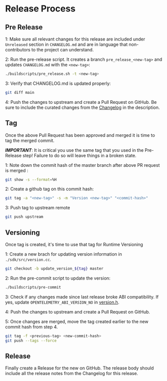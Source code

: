 # Release Process

## Pre Release

1: Make sure all relevant changes for this release are included under `Unreleased` section in `CHANGELOG.md` and are in language that non-contributors to the project can understand.

2: Run the pre-release script. It creates a branch `pre_release_<new-tag>` and updates `CHANGELOG.md` with the `<new-tag>`:

```sh
./buildscripts/pre_release.sh -t <new-tag>
```

3: Verify that CHANGELOG.md is updated properly:

```sh
git diff main
```

4: Push the changes to upstream and create a Pull Request on GitHub.
Be sure to include the curated changes from the [Changelog](./CHANGELOG.md) in the description.

## Tag

Once the above Pull Request has been approved and merged it is time to tag the merged commit.

***IMPORTANT***: It is critical you use the same tag that you used in the Pre-Release step!
Failure to do so will leave things in a broken state.

1: Note down the commit hash of the master branch after above PR request is merged : <commit-hash>

```sh
git show -s --format=%H
```

2: Create a github tag on this commit hash:

```sh
git tag -a "<new-tag>" -s -m "Version <new-tag>" "<commit-hash>"
```

3: Push tag to upstream remote

```sh
git push upstream
```

## Versioning

Once tag is created, it's time to use that tag for Runtime Versioning

1: Create a new brach for updating version information in `./sdk/src/version.cc`.

```sh
git checkout -b update_version_${tag} master
```

2: Run the pre-commit script to update the version:

```sh
./buildscripts/pre-commit
```

3: Check if any changes made since last release broke ABI compatibility. If yes, update `OPENTELEMETRY_ABI_VERSION_NO` in [version.h](api/include/opentelemetry/version.h).

4: Push the changes to upstream and create a Pull Request on GitHub.

5: Once changes are merged, move the tag created earlier to the new commit hash from step 4.

```sh
git tag -f <previous-tag> <new-commit-hash>
git push --tags --force
```

## Release

Finally create a Release for the new <new-tag> on GitHub. The release body should include all the release notes from the Changelog for this release.
